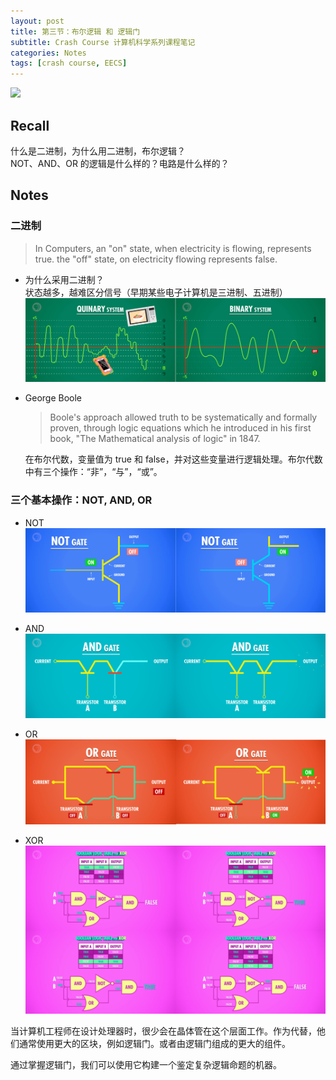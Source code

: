 ```yaml
---
layout: post
title: 第三节：布尔逻辑 和 逻辑门
subtitle: Crash Course 计算机科学系列课程笔记
categories: Notes
tags: [crash course, EECS]
---
```


![](https://www.youtube.com/watch?v=gI-qXk7XojA)

## Recall

什么是二进制，为什么用二进制，布尔逻辑？  
NOT、AND、OR 的逻辑是什么样的？电路是什么样的？  


## Notes

### 二进制

> In Computers, an "on" state, when electricity is flowing, represents true. the "off" state, on electricity flowing represents false.  

- 为什么采用二进制？  
  状态越多，越难区分信号（早期某些电子计算机是三进制、五进制）  
  ![01-01.png](/assets/images/2020/08/01-01.png)

- George Boole
  > Boole's approach allowed truth to be systematically and formally proven, through logic equations which he introduced in his first book, "The Mathematical analysis of logic" in 1847.

  在布尔代数，变量值为 true 和 false，并对这些变量进行逻辑处理。布尔代数中有三个操作：“非”，“与”，“或”。


### 三个基本操作：NOT, AND, OR

- NOT
  ![01-02.png](/assets/images/2020/08/01-02.png)
    
- AND
  ![01-03.png](/assets/images/2020/08/01-03.png)
    
- OR
  ![01-04.png](/assets/images/2020/08/01-04.png)
    
- XOR
  ![01-05.png](/assets/images/2020/08/01-05.png)


当计算机工程师在设计处理器时，很少会在晶体管在这个层面工作。作为代替，他们通常使用更大的区块，例如逻辑门。或者由逻辑门组成的更大的组件。

通过掌握逻辑门，我们可以使用它构建一个鉴定复杂逻辑命题的机器。
